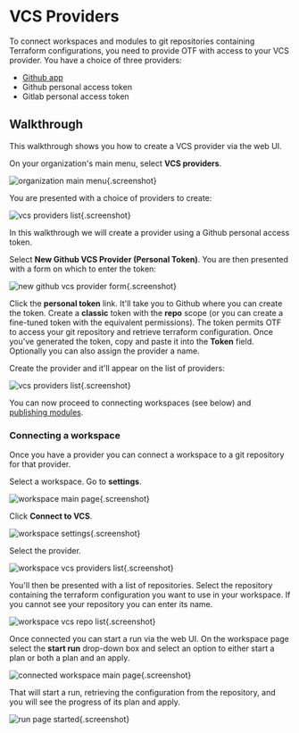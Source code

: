 # VCS Providers

To connect workspaces and modules to git repositories containing Terraform configurations, you need to provide OTF with access to your VCS provider. You have a choice of three providers:

* [Github app](github_app.md)
* Github personal access token
* Gitlab personal access token

## Walkthrough

This walkthrough shows you how to create a VCS provider via the web UI.

On your organization's main menu, select **VCS providers**.

![organization main menu](images/organization_main_menu.png){.screenshot}

You are presented with a choice of providers to create:

![vcs providers list](images/vcs_provider_list_including_github_app.png){.screenshot}

In this walkthrough we will create a provider using a Github personal access token.

Select **New Github VCS Provider (Personal Token)**. You are then presented with a form on which to enter the token:

![new github vcs provider form](images/new_github_vcs_provider_form.png){.screenshot}

Click the **personal token** link. It'll take you to Github where you can create the token. Create a **classic** token with the **repo** scope (or you can create a fine-tuned token with the equivalent permissions). The token permits OTF to access your git repository and retrieve terraform configuration. Once you've generated the token, copy and paste it into the **Token** field. Optionally you can also assign the provider a name.

Create the provider and it'll appear on the list of providers:

![vcs providers list](images/vcs_provider_created_github_pat_provider.png){.screenshot}

You can now proceed to connecting workspaces (see below) and [publishing modules](registry.md).

### Connecting a workspace

Once you have a provider you can connect a workspace to a git repository for that provider.

Select a workspace. Go to **settings**.

![workspace main page](images/workspace_main_page.png){.screenshot}

Click **Connect to VCS**.

![workspace settings](images/workspace_settings.png){.screenshot}

Select the provider.

![workspace vcs providers list](images/workspace_vcs_providers_list.png){.screenshot}

You'll then be presented with a list of repositories. Select the repository containing the terraform configuration you want to use in your workspace. If you cannot see your repository you can enter its name.

![workspace vcs repo list](images/workspace_vcs_repo_list.png){.screenshot}

Once connected you can start a run via the web UI. On the workspace page select the **start run** drop-down box and select an option to either start a plan or both a plan and an apply.

![connected workspace main page](images/connected_workspace_main_page.png){.screenshot}

That will start a run, retrieving the configuration from the repository, and you will see the progress of its plan and apply.

![run page started](images/run_page_started.png){.screenshot}
